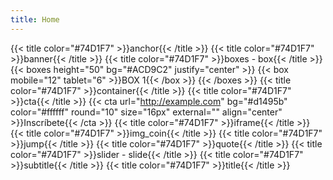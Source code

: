 ```yaml
---
title: Home
---
```

{{< title color="#74D1F7" >}}anchor{{< /title >}}
{{< title color="#74D1F7" >}}banner{{< /title >}}
{{< title color="#74D1F7" >}}boxes - box{{< /title >}}
{{< boxes height="50" bg="#ACD9C2" justify="center" >}}
  {{< box mobile="12" tablet="6" >}}BOX 1{{< /box >}}
{{< /boxes >}}
{{< title color="#74D1F7" >}}container{{< /title >}}
{{< title color="#74D1F7" >}}cta{{< /title >}}
{{< cta url="http://example.com" bg="#d1495b" color="#ffffff" round="10" size="16px" external="" align="center" >}}Inscríbete{{< /cta >}}
{{< title color="#74D1F7" >}}iframe{{< /title >}}
{{< title color="#74D1F7" >}}img_coin{{< /title >}}
{{< title color="#74D1F7" >}}jump{{< /title >}}
{{< title color="#74D1F7" >}}quote{{< /title >}}
{{< title color="#74D1F7" >}}slider - slide{{< /title >}}
{{< title color="#74D1F7" >}}subtitle{{< /title >}}
{{< title color="#74D1F7" >}}title{{< /title >}}
